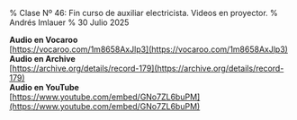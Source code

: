 % Clase Nº 46: Fin curso de auxiliar electricista. Videos en proyector.
% Andrés Imlauer
% 30 Julio 2025

**Audio en Vocaroo**   
[https://vocaroo.com/1m8658AxJlp3](https://vocaroo.com/1m8658AxJlp3)   
**Audio en Archive**   
[https://archive.org/details/record-179](https://archive.org/details/record-179)   
**Audio en YouTube**   
[https://www.youtube.com/embed/GNo7ZL6buPM](https://www.youtube.com/embed/GNo7ZL6buPM)   

